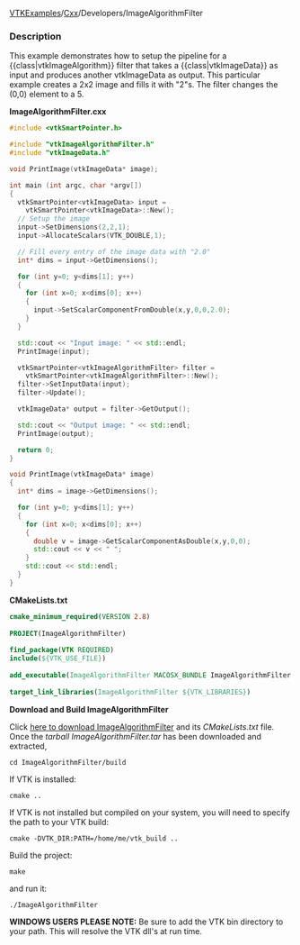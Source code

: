 [VTKExamples](/home/)/[Cxx](/Cxx)/Developers/ImageAlgorithmFilter

### Description
This example demonstrates how to setup the pipeline for a {{class|vtkImageAlgorithm}} filter that takes a {{class|vtkImageData}} as input and produces another vtkImageData as output. This particular example creates a 2x2 image and fills it with "2"s. The filter changes the (0,0) element to a 5.

**ImageAlgorithmFilter.cxx**
```c++
#include <vtkSmartPointer.h>

#include "vtkImageAlgorithmFilter.h"
#include "vtkImageData.h"

void PrintImage(vtkImageData* image);

int main (int argc, char *argv[])
{
  vtkSmartPointer<vtkImageData> input =
    vtkSmartPointer<vtkImageData>::New();
  // Setup the image
  input->SetDimensions(2,2,1);
  input->AllocateScalars(VTK_DOUBLE,1);

  // Fill every entry of the image data with "2.0"
  int* dims = input->GetDimensions();

  for (int y=0; y<dims[1]; y++)
  {
    for (int x=0; x<dims[0]; x++)
    {
      input->SetScalarComponentFromDouble(x,y,0,0,2.0);
    }
  }

  std::cout << "Input image: " << std::endl;
  PrintImage(input);

  vtkSmartPointer<vtkImageAlgorithmFilter> filter =
    vtkSmartPointer<vtkImageAlgorithmFilter>::New();
  filter->SetInputData(input);
  filter->Update();

  vtkImageData* output = filter->GetOutput();

  std::cout << "Output image: " << std::endl;
  PrintImage(output);

  return 0;
}

void PrintImage(vtkImageData* image)
{
  int* dims = image->GetDimensions();

  for (int y=0; y<dims[1]; y++)
  {
    for (int x=0; x<dims[0]; x++)
    {
      double v = image->GetScalarComponentAsDouble(x,y,0,0);
      std::cout << v << " ";
    }
    std::cout << std::endl;
  }
}
```
**CMakeLists.txt**
```cmake
cmake_minimum_required(VERSION 2.8)
 
PROJECT(ImageAlgorithmFilter)
 
find_package(VTK REQUIRED)
include(${VTK_USE_FILE})
 
add_executable(ImageAlgorithmFilter MACOSX_BUNDLE ImageAlgorithmFilter.cxx)
 
target_link_libraries(ImageAlgorithmFilter ${VTK_LIBRARIES})
```

**Download and Build ImageAlgorithmFilter**

Click [here to download ImageAlgorithmFilter](https://github.com/lorensen/VTKWikiExamplesTarballs/raw/master/ImageAlgorithmFilter.tar) and its *CMakeLists.txt* file.
Once the *tarball ImageAlgorithmFilter.tar* has been downloaded and extracted,
```
cd ImageAlgorithmFilter/build 
```
If VTK is installed:
```
cmake ..
```
If VTK is not installed but compiled on your system, you will need to specify the path to your VTK build:
```
cmake -DVTK_DIR:PATH=/home/me/vtk_build ..
```
Build the project:
```
make
```
and run it:
```
./ImageAlgorithmFilter
```
**WINDOWS USERS PLEASE NOTE:** Be sure to add the VTK bin directory to your path. This will resolve the VTK dll's at run time.

